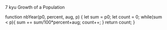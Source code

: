 7 kyu
Growth of a Population

function nbYear(p0, percent, aug, p) {
  let sum = p0;
  let count = 0;
  while(sum < p){
    sum += sum/100*percent+aug;
    count++;
  }
  return count;
}
